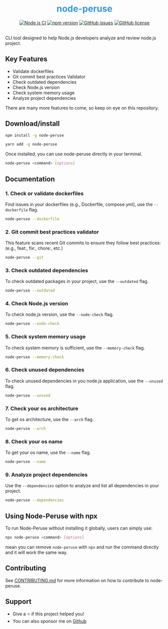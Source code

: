 <div align="center">

<h1 style="color: #3498db;">node-peruse</h1>
<a href="https://github.com/shivam-sharma7/node-peruse/actions/workflows/ci.yml"><img alt="Node.js CI" src="https://github.com/shivam-sharma7/node-peruse/actions/workflows/ci.yml/badge.svg"></a>
<a href="https://www.npmjs.com/package/node-peruse"><img alt="npm version" src="https://img.shields.io/npm/v/node-peruse"></a>
<a href="https://github.com/shivam-sharma7/node-peruse/issues"><img alt="GitHub issues" src="https://img.shields.io/github/issues/shivam-sharma7/node-peruse"></a>
<a href="./LICENSE"><img alt="GitHub license" src="https://img.shields.io/github/license/shivam-sharma7/node-peruse"></a>
 
</div>

<br/>

CLI tool designed to help Node.js developers analyze and review node.js project.

## Key Features

- Validate dockerfiles
- Git commit best practices Validator
- Check outdated dependencies
- Check Node.js version
- Check system memory usage
- Analyze project dependencies

There are many more features to come, so keep on eye on this repository.

## Download/install

```bash
npm install -g node-peruse

yarn add -g node-peruse

```

Once installed, you can use node-peruse directly in your terminal.

```bash
node-peruse <command> [options]
```

## Documentation

### 1. Check or validate dockerfiles

Find issues in your dockerfiles (e.g., Dockerfile, compose.yml), use the `--dockerfile` flag.

```bash
node-peruse --dockerfile
```

### 2. Git commit best practices validator

This feature scans recent Git commits to ensure they follow best practices: (e.g., feat:, fix:, chore:, etc.)

```bash
node-peruse --git
```

### 3. Check outdated dependencies

To check outdated packages in your project, use the `--outdated` flag.

```bash
node-peruse --outdated
```

### 4. Check Node.js version

To check node.js version, use the `--node-check` flag.

```bash
node-peruse --node-check
```

### 5. Check system memory usage

To check system memory is sufficient, use the `--memory-check` flag.

```bash
node-peruse --memory-check
```

### 6. Check unused dependencies

To check unused dependencies in you node.js application, use the `--unused` flag.

```bash
node-peruse --unused
```

### 7. Check your os architecture

To get os architecture, use the `--arch` flag.

```bash
node-peruse --arch
```

### 8. Check your os name

To get your os name, use the `--name` flag.

```bash
node-peruse --name
```

### 9. Analyze project dependencies

Use the `--dependencies` option to analyze and list all dependencies in your project.

```bash
node-peruse --dependencies
```

## Using Node-Peruse with npx

To run Node-Peruse without installing it globally, users can simply use:

```bash
npx node-peruse <command> [options]
```

mean you can remove `node-peruse` with `npx` and run the command directly and it will work the same way.

## Contributing

See [CONTRIBUTING.md](./CONTRIBUTING.md) for more information on how to contribute to node-peruse.

## Support

- Give a ⭐️ if this project helped you!
- You can also sponsor me on [Github](https://github.com/sponsors/shivam-sharma7)
